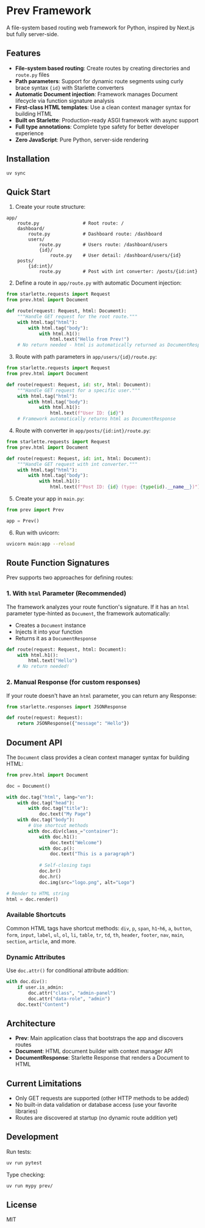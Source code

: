 # Prev Framework

A file-system based routing web framework for Python, inspired by Next.js but fully server-side.

## Features

- **File-system based routing**: Create routes by creating directories and `route.py` files
- **Path parameters**: Support for dynamic route segments using curly brace syntax `{id}` with Starlette converters
- **Automatic Document injection**: Framework manages Document lifecycle via function signature analysis
- **First-class HTML templates**: Use a clean context manager syntax for building HTML
- **Built on Starlette**: Production-ready ASGI framework with async support
- **Full type annotations**: Complete type safety for better developer experience
- **Zero JavaScript**: Pure Python, server-side rendering

## Installation

```bash
uv sync
```

## Quick Start

1. Create your route structure:

```
app/
    route.py                # Root route: /
    dashboard/
        route.py            # Dashboard route: /dashboard
        users/
            route.py        # Users route: /dashboard/users
            {id}/
                route.py    # User detail: /dashboard/users/{id}
    posts/
        {id:int}/
            route.py        # Post with int converter: /posts/{id:int}
```

2. Define a route in `app/route.py` with automatic Document injection:

```python
from starlette.requests import Request
from prev.html import Document

def route(request: Request, html: Document):
    """Handle GET request for the root route."""
    with html.tag("html"):
        with html.tag("body"):
            with html.h1():
                html.text("Hello from Prev!")
    # No return needed - html is automatically returned as DocumentResponse
```

3. Route with path parameters in `app/users/{id}/route.py`:

```python
from starlette.requests import Request
from prev.html import Document

def route(request: Request, id: str, html: Document):
    """Handle GET request for a specific user."""
    with html.tag("html"):
        with html.tag("body"):
            with html.h1():
                html.text(f"User ID: {id}")
    # Framework automatically returns html as DocumentResponse
```

4. Route with converter in `app/posts/{id:int}/route.py`:

```python
from starlette.requests import Request
from prev.html import Document

def route(request: Request, id: int, html: Document):
    """Handle GET request with int converter."""
    with html.tag("html"):
        with html.tag("body"):
            with html.h1():
                html.text(f"Post ID: {id} (type: {type(id).__name__})")
```

5. Create your app in `main.py`:

```python
from prev import Prev

app = Prev()
```

6. Run with uvicorn:

```bash
uvicorn main:app --reload
```

## Route Function Signatures

Prev supports two approaches for defining routes:

### 1. With `html` Parameter (Recommended)

The framework analyzes your route function's signature. If it has an `html` parameter type-hinted as `Document`, the framework automatically:
- Creates a `Document` instance
- Injects it into your function
- Returns it as a `DocumentResponse`

```python
def route(request: Request, html: Document):
    with html.h1():
        html.text("Hello")
    # No return needed!
```

### 2. Manual Response (for custom responses)

If your route doesn't have an `html` parameter, you can return any Response:

```python
from starlette.responses import JSONResponse

def route(request: Request):
    return JSONResponse({"message": "Hello"})
```

## Document API

The `Document` class provides a clean context manager syntax for building HTML:

```python
from prev.html import Document

doc = Document()

with doc.tag("html", lang="en"):
    with doc.tag("head"):
        with doc.tag("title"):
            doc.text("My Page")
    with doc.tag("body"):
        # Use shortcut methods
        with doc.div(class_="container"):
            with doc.h1():
                doc.text("Welcome")
            with doc.p():
                doc.text("This is a paragraph")
            
            # Self-closing tags
            doc.br()
            doc.hr()
            doc.img(src="logo.png", alt="Logo")

# Render to HTML string
html = doc.render()
```

### Available Shortcuts

Common HTML tags have shortcut methods: `div`, `p`, `span`, `h1`-`h6`, `a`, `button`, `form`, `input`, `label`, `ul`, `ol`, `li`, `table`, `tr`, `td`, `th`, `header`, `footer`, `nav`, `main`, `section`, `article`, and more.

### Dynamic Attributes

Use `doc.attr()` for conditional attribute addition:

```python
with doc.div():
    if user.is_admin:
        doc.attr("class", "admin-panel")
        doc.attr("data-role", "admin")
    doc.text("Content")
```

## Architecture

- **Prev**: Main application class that bootstraps the app and discovers routes
- **Document**: HTML document builder with context manager API
- **DocumentResponse**: Starlette Response that renders a Document to HTML

## Current Limitations

- Only GET requests are supported (other HTTP methods to be added)
- No built-in data validation or database access (use your favorite libraries)
- Routes are discovered at startup (no dynamic route addition yet)

## Development

Run tests:

```bash
uv run pytest
```

Type checking:

```bash
uv run mypy prev/
```

## License

MIT
